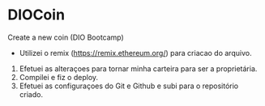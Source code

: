 # DIOCoin
Create a new coin (DIO Bootcamp)

- Utilizei o remix (https://remix.ethereum.org/) para criacao do arquivo.

1. Efetuei as alteraçoes para tornar minha carteira para ser a proprietária.
2. Compilei e fiz o deploy.
3. Efetuei as configuraçoes do Git e Github e subi para o repositório criado.
